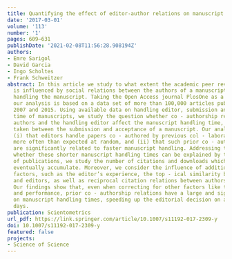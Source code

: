 ```yaml
---
title: Quantifying the effect of editor-author relations on manuscript handling times
date: '2017-03-01'
volume: '113'
number: '1'
pages: 609–631
publishDate: '2021-02-08T11:56:28.908194Z'
authors:
- Emre Sarigol
- David Garcia
- Ingo Scholtes
- Frank Schweitzer
abstract: In this article we study to what extent the academic peer review pro - cess
  is influenced by social relations between the authors of a manuscript and the editor
  handling the manuscript. Taking the Open Access journal PlosOne as a case study,
  our analysis is based on a data set of more than 100,000 articles pub - lished between
  2007 and 2015. Using available data on handling editor, submission and acceptance
  time of manuscripts, we study the question whether co - authorship relations between
  authors and the handling editor affect the manuscript handling time, i.e. the time
  taken between the submission and acceptance of a manuscript. Our analysis reveals
  (i) that editors handle papers co - authored by previous col - laborators significantly
  more often than expected at random, and (ii) that such prior co - author relations
  are significantly related to faster manuscript handling. Addressing the question
  whether these shorter manuscript handling times can be explained by the quality
  of publications, we study the number of citations and downloads which accepted papers
  eventually accumulate. Moreover, we consider the influence of additional (social)
  factors, such as the editor’s experience, the top - ical similarity between authors
  and editors, as well as reciprocal citation relations between authors and editors.
  Our findings show that, even when correcting for other factors like time, experience,
  and performance, prior co - authorship relations have a large and significant influence
  on manuscript handling times, speeding up the editorial decision on average by 19
  days.
publication: Scientometrics
url_pdf: https://link.springer.com/article/10.1007/s11192-017-2309-y
doi: 10.1007/s11192-017-2309-y
featured: false
projects:
- Science of Science
---
```

